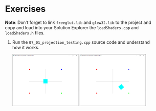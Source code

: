 # Exercises

**Note**: Don't forget to link `freeglut.lib` and `glew32.lib` to the project and copy and load into your Solution Explorer the `loadShaders.cpp` and `loadShaders.h` files.

1. Run the `07_01_projection_testing.cpp` source code and understand how it works.

    <img src="Screenshots/ex1_1.png" alt="Initial state" width="45%">
    <img src="Screenshots/ex1_2.png" alt="Modified state" width="45%">
